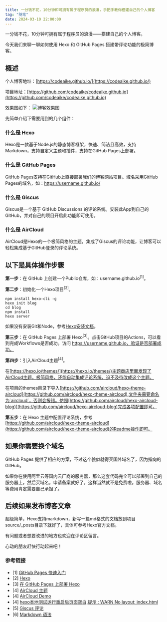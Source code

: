 ```yaml
---
title: 一分钱不花，10分钟即可拥有属于程序员的浪漫，手把手教你搭建自己的个人博客
tag: "随笔"
date: 2024-03-10 22:00:00
---
```


一分钱不花，10分钟可拥有属于程序员的浪漫——搭建自己的个人博客。

今天我们来聊一聊如何使用 Hexo 和 GitHub Pages 搭建带评论功能的极简博客。

## 概述
个人博客地址：[https://codeaike.github.io/](https://codeaike.github.io/)

项目地址：[https://github.com/codeaike/codeaike.github.io](https://github.com/codeaike/codeaike.github.io)

效果图如下：
![博客效果图](/img/blog-show.png)

先简单介绍下需要用到的几个组件：
### 什么是 Hexo
Hexo是一款基于Node.js的静态博客框架，快速、简洁且高效，支持Markdown，支持自定义主题和插件，支持在GitHub Pages上部署。

### 什么是 GitHub Pages
GitHub Pages支持在GitHub上直接部署我们的博客网站项目。域名采用GitHub Pages的域名，如：https://username.github.io/

### 什么是 Giscus
Giscus是一个基于 GitHub Discussions 的评论系统。安装此App到自己的GitHub，并对自己的项目开启此功能即可使用。

### 什么是 AirCloud
AirCloud是Hexo的一个极简风格的主题，集成了Giscus的评论功能，让博客可以轻松集成基于GitHub登录的评论系统。

## 以下是具体操作步骤
**第一步**：在 GitHub 上创建一个Public仓库，如：username.github.io<sup>[1]</sup>。

**第二步**：初始化一个Hexo项目<sup>[2]</sup>。
```
npm install hexo-cli -g
hexo init blog
cd blog
npm install
hexo server
```
如果没有安装Git和Node，参考[Hexo安装文档](https://hexo.io/zh-cn/docs/)。

**第三步**：在 GitHub Pages 上部署 Hexo<sup>[3]</sup>。点击GitHub项目的Actions，可以看到完成Workflows是否成功。访问 https://username.github.io，验证是否部署成功。

**第四步**：引入AirCloud主题<sup>[4]</sup>。

在[https://hexo.io/themes/](https://hexo.io/themes/)主题商店里面发现了AirCloud主题，极简风格，还能自动集成评论系统，迫不及待改成这个主题。

在项目的themes目录下导入[https://github.com/aircloud/hexo-theme-aircloud](https://github.com/aircloud/hexo-theme-aircloud),文件夹需要命名为`aircloud`，否则会报错。仿照[https://github.com/aircloud/hexo-aircloud-blog)](https://github.com/aircloud/hexo-aircloud-blog)完成各项配置即可。

**第五步**：在 Hexo 主题中配置评论系统，参考[https://github.com/aircloud/hexo-theme-aircloud](https://github.com/aircloud/hexo-theme-aircloud)的Readme操作即可。

## 如果你需要换个域名
GitHub Pages 提供了相应的方案，不过这个貌似就得买国外域名了，因为指向的GitHub。

如果你在使用阿里云等国内云厂商的服务器，那么这套代码完全可以部署到自己的服务器上，然后买域名，申请备案就好了，这样当然就不是免费啦。服务器、域名等费用肯定需要自己承担了。

## 后续如果发布博客文章
超级简单，Hexo支持markdown，新写一篇md格式的文档放到项目source/_posts目录下就好了，具体可参考Hexo官方文档。

有问题或者想要改进的地方也欢迎在评论区留言。

心动的朋友赶快行动起来吧！

### 参考链接
- [1] [GitHub Pages 快速入门](https://docs.github.com/zh/pages/quickstart)
- [2] [Hexo](https://hexo.io/zh-cn/)
- [3] [在 GitHub Pages 上部署 Hexo](https://hexo.io/zh-cn/docs/github-pages)
- [4] [AirCloud 主题](https://github.com/aircloud/hexo-theme-aircloud)
- [4] [AirCloud Demo](https://github.com/aircloud/hexo-aircloud-blog)
- [4] [hexo本地测试运行重启后页面空白,提示 : WARN No layout: index.html](https://www.zhihu.com/question/38781463)
- [5] [Giscus 评论](https://giscus.app/zh-CN)
- [6] [Markdown 语法](https://markdown.com.cn/basic-syntax/)

